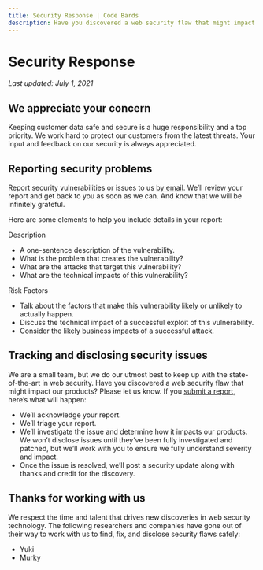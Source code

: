 ```yaml
---
title: Security Response | Code Bards
description: Have you discovered a web security flaw that might impact one of our products? Here’s how you can report it.
---
```


# Security Response

*Last updated: July 1, 2021*

## We appreciate your concern

Keeping customer data safe and secure is a huge responsibility and a top priority. We work hard to protect our customers from the latest threats. Your input and feedback on our security is always appreciated.

## Reporting security problems

Report security vulnerabilities or issues to us [by email](mailto:grove@codebards.io). We’ll review your report and get back to you as soon as we can. And know that we will be infinitely grateful.

Here are some elements to help you include details in your report:

Description
* A one-sentence description of the vulnerability.
* What is the problem that creates the vulnerability?
* What are the attacks that target this vulnerability?
* What are the technical impacts of this vulnerability?

Risk Factors
* Talk about the factors that make this vulnerability likely or unlikely to actually happen.
* Discuss the technical impact of a successful exploit of this vulnerability.
* Consider the likely business impacts of a successful attack.

## Tracking and disclosing security issues

We are a small team, but we do our utmost best to keep up with the state-of-the-art in web security. Have you discovered a web security flaw that might impact our products? Please let us know. If you [submit a report](mailto:grove@codebards.io), here’s what will happen:

* We’ll acknowledge your report.
* We’ll triage your report.
* We’ll investigate the issue and determine how it impacts our products. We won’t disclose issues until they’ve been fully investigated and patched, but we’ll work with you to ensure we fully understand severity and impact.
* Once the issue is resolved, we’ll post a security update along with thanks and credit for the discovery.

## Thanks for working with us

We respect the time and talent that drives new discoveries in web security technology. The following researchers and companies have gone out of their way to work with us to find, fix, and disclose security flaws safely:

* Yuki
* Murky